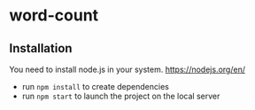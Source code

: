 # word-count
## Installation
You need to install node.js in your system. https://nodejs.org/en/
- run `npm install` to create dependencies
- run `npm start` to launch the project on the local server
